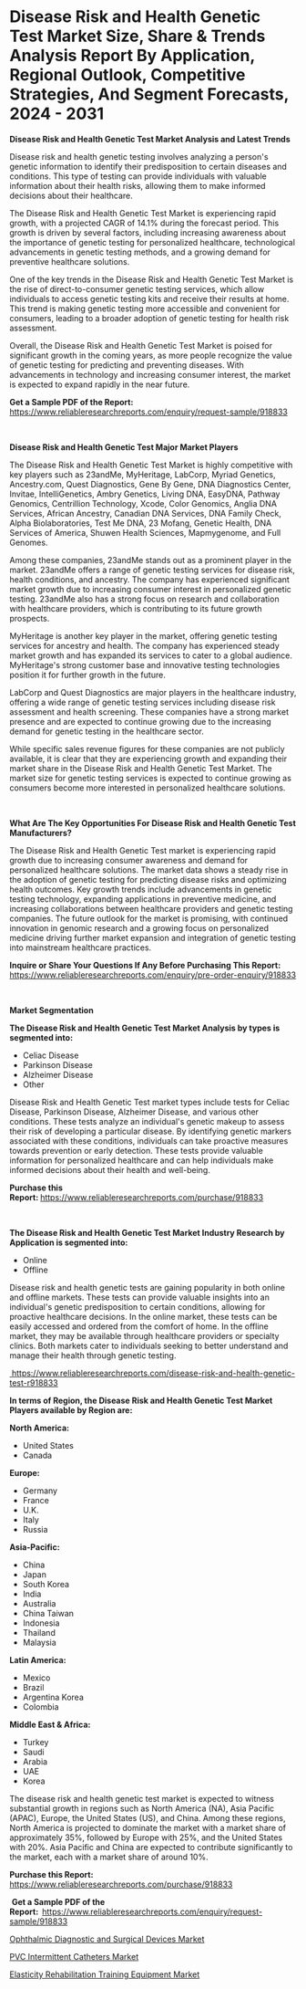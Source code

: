 <p><h1>Disease Risk and Health Genetic Test Market Size, Share & Trends Analysis Report By Application, Regional Outlook, Competitive Strategies, And Segment Forecasts, 2024 - 2031</h1></p><p><strong>Disease Risk and Health Genetic Test Market Analysis and Latest Trends</strong></p>
<p><p>Disease risk and health genetic testing involves analyzing a person's genetic information to identify their predisposition to certain diseases and conditions. This type of testing can provide individuals with valuable information about their health risks, allowing them to make informed decisions about their healthcare.</p><p>The Disease Risk and Health Genetic Test Market is experiencing rapid growth, with a projected CAGR of 14.1% during the forecast period. This growth is driven by several factors, including increasing awareness about the importance of genetic testing for personalized healthcare, technological advancements in genetic testing methods, and a growing demand for preventive healthcare solutions.</p><p>One of the key trends in the Disease Risk and Health Genetic Test Market is the rise of direct-to-consumer genetic testing services, which allow individuals to access genetic testing kits and receive their results at home. This trend is making genetic testing more accessible and convenient for consumers, leading to a broader adoption of genetic testing for health risk assessment.</p><p>Overall, the Disease Risk and Health Genetic Test Market is poised for significant growth in the coming years, as more people recognize the value of genetic testing for predicting and preventing diseases. With advancements in technology and increasing consumer interest, the market is expected to expand rapidly in the near future.</p></p>
<p><strong>Get a Sample PDF of the Report:&nbsp;</strong> <a href="https://www.reliableresearchreports.com/enquiry/request-sample/918833">https://www.reliableresearchreports.com/enquiry/request-sample/918833</a></p>
<p>&nbsp;</p>
<p><strong>Disease Risk and Health Genetic Test Major Market Players</strong></p>
<p><p>The Disease Risk and Health Genetic Test Market is highly competitive with key players such as 23andMe, MyHeritage, LabCorp, Myriad Genetics, Ancestry.com, Quest Diagnostics, Gene By Gene, DNA Diagnostics Center, Invitae, IntelliGenetics, Ambry Genetics, Living DNA, EasyDNA, Pathway Genomics, Centrillion Technology, Xcode, Color Genomics, Anglia DNA Services, African Ancestry, Canadian DNA Services, DNA Family Check, Alpha Biolaboratories, Test Me DNA, 23 Mofang, Genetic Health, DNA Services of America, Shuwen Health Sciences, Mapmygenome, and Full Genomes.</p><p>Among these companies, 23andMe stands out as a prominent player in the market. 23andMe offers a range of genetic testing services for disease risk, health conditions, and ancestry. The company has experienced significant market growth due to increasing consumer interest in personalized genetic testing. 23andMe also has a strong focus on research and collaboration with healthcare providers, which is contributing to its future growth prospects.</p><p>MyHeritage is another key player in the market, offering genetic testing services for ancestry and health. The company has experienced steady market growth and has expanded its services to cater to a global audience. MyHeritage's strong customer base and innovative testing technologies position it for further growth in the future.</p><p>LabCorp and Quest Diagnostics are major players in the healthcare industry, offering a wide range of genetic testing services including disease risk assessment and health screening. These companies have a strong market presence and are expected to continue growing due to the increasing demand for genetic testing in the healthcare sector.</p><p>While specific sales revenue figures for these companies are not publicly available, it is clear that they are experiencing growth and expanding their market share in the Disease Risk and Health Genetic Test Market. The market size for genetic testing services is expected to continue growing as consumers become more interested in personalized healthcare solutions.</p></p>
<p>&nbsp;</p>
<p><strong>What Are The Key Opportunities For Disease Risk and Health Genetic Test Manufacturers?</strong></p>
<p><p>The Disease Risk and Health Genetic Test market is experiencing rapid growth due to increasing consumer awareness and demand for personalized healthcare solutions. The market data shows a steady rise in the adoption of genetic testing for predicting disease risks and optimizing health outcomes. Key growth trends include advancements in genetic testing technology, expanding applications in preventive medicine, and increasing collaborations between healthcare providers and genetic testing companies. The future outlook for the market is promising, with continued innovation in genomic research and a growing focus on personalized medicine driving further market expansion and integration of genetic testing into mainstream healthcare practices.</p></p>
<p><strong>Inquire or Share Your Questions If Any Before Purchasing This Report:</strong> <a href="https://www.reliableresearchreports.com/enquiry/pre-order-enquiry/918833">https://www.reliableresearchreports.com/enquiry/pre-order-enquiry/918833</a></p>
<p>&nbsp;</p>
<p><strong>Market Segmentation</strong></p>
<p><strong>The Disease Risk and Health Genetic Test Market Analysis by types is segmented into:</strong></p>
<p><ul><li>Celiac Disease</li><li>Parkinson Disease</li><li>Alzheimer Disease</li><li>Other</li></ul></p>
<p><p>Disease Risk and Health Genetic Test market types include tests for Celiac Disease, Parkinson Disease, Alzheimer Disease, and various other conditions. These tests analyze an individual's genetic makeup to assess their risk of developing a particular disease. By identifying genetic markers associated with these conditions, individuals can take proactive measures towards prevention or early detection. These tests provide valuable information for personalized healthcare and can help individuals make informed decisions about their health and well-being.</p></p>
<p><strong>Purchase this Report:&nbsp;</strong><a href="https://www.reliableresearchreports.com/purchase/918833">https://www.reliableresearchreports.com/purchase/918833</a></p>
<p>&nbsp;</p>
<p><strong>The Disease Risk and Health Genetic Test Market Industry Research by Application is segmented into:</strong></p>
<p><ul><li>Online</li><li>Offline</li></ul></p>
<p><p>Disease risk and health genetic tests are gaining popularity in both online and offline markets. These tests can provide valuable insights into an individual's genetic predisposition to certain conditions, allowing for proactive healthcare decisions. In the online market, these tests can be easily accessed and ordered from the comfort of home. In the offline market, they may be available through healthcare providers or specialty clinics. Both markets cater to individuals seeking to better understand and manage their health through genetic testing.</p></p>
<p><a href="https://www.reliableresearchreports.com/disease-risk-and-health-genetic-test-r918833">&nbsp;https://www.reliableresearchreports.com/disease-risk-and-health-genetic-test-r918833</a></p>
<p><strong>In terms of Region, the Disease Risk and Health Genetic Test Market Players available by Region are:</strong></p>
<p>
    <p> <strong> North America: </strong>
        <ul>
            <li>United States</li>
            <li>Canada</li>
        </ul>
        </p> 
    <p> <strong> Europe: </strong>
        <ul>
            <li>Germany</li>
            <li>France</li>
            <li>U.K.</li>
            <li>Italy</li>
            <li>Russia</li>
        </ul>
        </p> 
    <p> <strong> Asia-Pacific: </strong>
        <ul>
            <li>China</li>
            <li>Japan</li>
            <li>South Korea</li>
            <li>India</li>
            <li>Australia</li>
            <li>China Taiwan</li>
            <li>Indonesia</li>
            <li>Thailand</li>
            <li>Malaysia</li>
        </ul>
        </p> 
    <p> <strong> Latin America: </strong>
        <ul>
            <li>Mexico</li>
            <li>Brazil</li>
            <li>Argentina Korea</li>
            <li>Colombia</li>
        </ul>
        </p> 
    <p> <strong> Middle East & Africa: </strong>
        <ul>
            <li>Turkey</li>
            <li>Saudi</li>
            <li>Arabia</li>
            <li>UAE</li>
            <li>Korea</li>
        </ul>
    </p>
    </p>
<p><p>The disease risk and health genetic test market is expected to witness substantial growth in regions such as North America (NA), Asia Pacific (APAC), Europe, the United States (US), and China. Among these regions, North America is projected to dominate the market with a market share of approximately 35%, followed by Europe with 25%, and the United States with 20%. Asia Pacific and China are expected to contribute significantly to the market, each with a market share of around 10%.</p></p>
<p><strong>Purchase this Report: </strong><a href="https://www.reliableresearchreports.com/purchase/918833">https://www.reliableresearchreports.com/purchase/918833</a></p>
<p>&nbsp;<strong>Get a Sample PDF of the Report:&nbsp;&nbsp;</strong><a href="https://www.reliableresearchreports.com/enquiry/request-sample/918833">https://www.reliableresearchreports.com/enquiry/request-sample/918833</a></p>
<p><strong></strong></p>
<p><p><a href="https://github.com/fkhcgcyl33/Market-Research-Report-List-1/blob/main/ophthalmic-diagnostic-and-surgical-devices-market.md">Ophthalmic Diagnostic and Surgical Devices Market</a></p><p><a href="https://github.com/ctanaka235/Market-Research-Report-List-1/blob/main/pvc-intermittent-catheters-market.md">PVC Intermittent Catheters Market</a></p><p><a href="https://github.com/yazulaeha/Market-Research-Report-List-1/blob/main/elasticity-rehabilitation-training-equipment-market.md">Elasticity Rehabilitation Training Equipment Market</a></p></p>